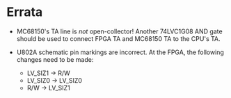 # Errata

* MC68150's TA line is *not* open-collector! Another 74LVC1G08 AND gate should
be used to connect FPGA TA and MC68150 TA to the CPU's TA.

* U802A schematic pin markings are incorrect. At the FPGA, the following changes
need to be made:
    - LV\_SIZ1 -> R/W
    - LV\_SIZ0 -> LV\_SIZ0
    - R/W -> LV\_SIZ1
